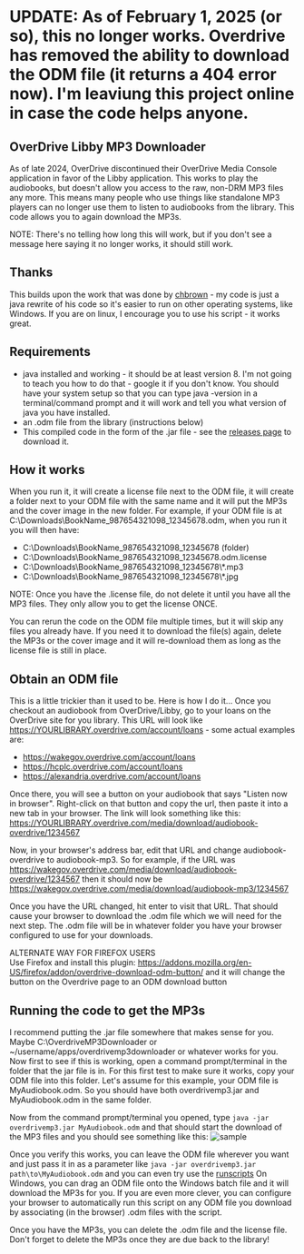 # UPDATE: As of February 1, 2025 (or so), this no longer works. Overdrive has removed the ability to download the ODM file (it returns a 404 error now). I'm leaviung this project online in case the code helps anyone.

## OverDrive Libby MP3 Downloader

As of late 2024, OverDrive discontinued their OverDrive Media Console application in favor of the Libby application. This works to play the audiobooks, but doesn't allow you access to the raw, non-DRM MP3 files any more. This means many people who use things like standalone MP3 players can no longer use them to listen to audiobooks from the library. This code allows you to again download the MP3s.  

NOTE: There's no telling how long this will work, but if you don't see a message here saying it no longer works, it should still work.

## Thanks

This builds upon the work that was done by [chbrown](https://github.com/chbrown/overdrive) - my code is just a java rewrite of his code so it's easier to run on other operating systems, like Windows. If you are on linux, I encourage you to use his script - it works great.

## Requirements
* java installed and working - it should be at least version 8. I'm not going to teach you how to do that - google it if you don't know. You should have your system setup so that you can type java -version in a terminal/command prompt and it will work and tell you what version of java you have installed.
* an .odm file from the library (instructions below)
* This compiled code in the form of the .jar file - see the [releases page](https://github.com/brianpipa/OverdriveMP3Downloader/releases) to download it.

## How it works
When you run it, it will create a license file next to the ODM file, it will create a folder next to your ODM file with the same name and it will put the MP3s and the cover image in the new folder. For example, if your ODM file is at C:\Downloads\BookName_987654321098_12345678.odm, when you run it you will then have:
* C:\Downloads\BookName_987654321098_12345678 (folder)
* C:\Downloads\BookName_987654321098_12345678.odm.license
* C:\Downloads\BookName_987654321098_12345678\\*.mp3
* C:\Downloads\BookName_987654321098_12345678\\*.jpg

NOTE: Once you have the .license file, do not delete it until you have all the MP3 files. They only allow you to get the license ONCE. 

You can rerun the code on the ODM file multiple times, but it will skip any files you already have. If you need it to download the file(s) again, delete the MP3s or the cover image and it will re-download them as long as the license file is still in place.

## Obtain an ODM file
This is a little trickier than it used to be. Here is how I do it... Once you checkout an audiobook from OverDrive/Libby, go to your loans on the OverDrive site for you library. This URL will look like https://YOURLIBRARY.overdrive.com/account/loans - some actual examples are:  
* https://wakegov.overdrive.com/account/loans
* https://hcplc.overdrive.com/account/loans
* https://alexandria.overdrive.com/account/loans

Once there, you will see a button on your audiobook that says "Listen now in browser". Right-click on that button and copy the url, then paste it into a new tab in your browser. The link will look something like this: https://YOURLIBRARY.overdrive.com/media/download/audiobook-overdrive/1234567

Now, in your browser's address bar, edit that URL and change audiobook-overdrive to audiobook-mp3. So for example, if the URL was https://wakegov.overdrive.com/media/download/audiobook-overdrive/1234567 then it should now be https://wakegov.overdrive.com/media/download/audiobook-mp3/1234567

Once you have the URL changed, hit enter to visit that URL. That should cause your browser to download the .odm file which we will need for the next step. The .odm file will be in whatever folder you have your browser configured to use for your downloads.

ALTERNATE WAY FOR FIREFOX USERS  
Use Firefox and install this plugin: https://addons.mozilla.org/en-US/firefox/addon/overdrive-download-odm-button/ and it will change the button on the Overdrive page to an ODM download button

## Running the code to get the MP3s
I recommend putting the .jar file somewhere that makes sense for you. Maybe C:\OverdriveMP3Downloader or ~/username/apps/overdrivemp3downloader or whatever works for you. Now first to see if this is working, open a command prompt/terminal in the folder that the jar file is in. For this first test to make sure it works, copy your ODM file into this folder. Let's assume for this example, your ODM file is MyAudiobook.odm. So you should have both overdrivemp3.jar and MyAudiobook.odm in the same folder.

Now from the command prompt/terminal you opened, type `java -jar overdrivemp3.jar MyAudiobook.odm`
and that should start the download of the MP3 files and you should see something like this:
![sample](https://github.com/brianpipa/OverdriveMP3Downloader/blob/main/README-images/terminal-run.png?raw=true)

Once you verify this works, you can leave the ODM file wherever you want and just pass it in as a parameter like `java -jar overdrivemp3.jar path\to\MyAudiobook.odm` and you can even try use the [runscripts](https://github.com/brianpipa/OverdriveMP3Downloader/tree/main/runscripts) On Windows, you can drag an ODM file onto the Windows batch file and it will download the MP3s for you. If you are even more clever, you can configure your browser to automatically run this script on any ODM file you download by associating (in the browser) .odm files with the script. 

Once you have the MP3s, you can delete the .odm file and the license file. Don't forget to delete the MP3s once they are due back to the library!

